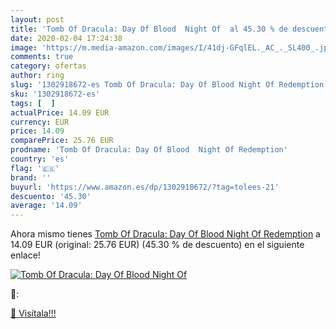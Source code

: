 ```yaml
---
layout: post
title: 'Tomb Of Dracula: Day Of Blood  Night Of  al 45.30 % de descuento'
date: 2020-02-04 17:24:38
image: 'https://m.media-amazon.com/images/I/41dj-GFqlEL._AC_._SL400_.jpg'
comments: true
category: ofertas
author: ring
slug: '1302918672-es Tomb Of Dracula: Day Of Blood Night Of Redemption'
sku: '1302918672-es'
tags: [  ]
actualPrice: 14.09 EUR
currency: EUR
price: 14.09
comparePrice: 25.76 EUR
prodname: 'Tomb Of Dracula: Day Of Blood  Night Of Redemption'
country: 'es'
flag: '🇪🇸'
brand: ''
buyurl: 'https://www.amazon.es/dp/1302918672/?tag=tolees-21'
descuento: '45.30'
average: '14.09'
---
```


Ahora mismo tienes [Tomb Of Dracula: Day Of Blood  Night Of Redemption](https://www.amazon.es/dp/1302918672/?tag=tolees-21) a 14.09 EUR (original: 25.76 EUR) (45.30 %  de descuento) en el siguiente enlace!

[![Tomb Of Dracula: Day Of Blood  Night Of ](https://m.media-amazon.com/images/I/41dj-GFqlEL._AC_._SL400_.jpg)](https://www.amazon.es/dp/1302918672/?tag=tolees-21)

🔎:


[🛒 Visítala!!!](https://www.amazon.es/dp/1302918672/?tag=tolees-21)
